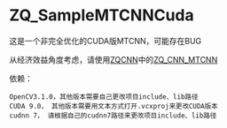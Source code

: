 # ZQ_SampleMTCNNCuda

这是一个非完全优化的CUDA版MTCNN，可能存在BUG

从经济效益角度考虑，请使用[ZQCNN](https://github.com/zuoqing1988/ZQCNN)中的[ZQ_CNN_MTCNN](https://github.com/zuoqing1988/ZQCNN/tree/master/SamplesZQCNN/SampleMTCNN)

依赖：

	OpenCV3.1.0，其他版本需要自己更改项目include、lib路径
	CUDA 9.0， 其他版本需要用文本方式打开.vcxproj来更改CUDA版本
	cudnn 7， 请根据自己的cudnn7路径来更改项目include、lib路径